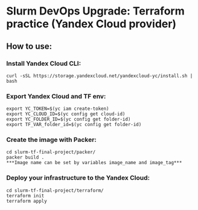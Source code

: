 # Slurm DevOps Upgrade: Terraform practice (Yandex Cloud provider)
## How to use:
### Install Yandex Cloud CLI:
```
curl -sSL https://storage.yandexcloud.net/yandexcloud-yc/install.sh | bash
```
### Export Yandex Cloud and TF env:
```
export YC_TOKEN=$(yc iam create-token)
export YC_CLOUD_ID=$(yc config get cloud-id)
export YC_FOLDER_ID=$(yc config get folder-id)
export TF_VAR_folder_id=$(yc config get folder-id)
```
### Create the image with Packer:
```
cd slurm-tf-final-project/packer/
packer build .
***Imagе name can be set by variables image_name and image_tag***
```
### Deploy your infrastructure to the Yandex Cloud:
```
cd slurm-tf-final-project/terraform/
terraform init
terraform apply 
```

